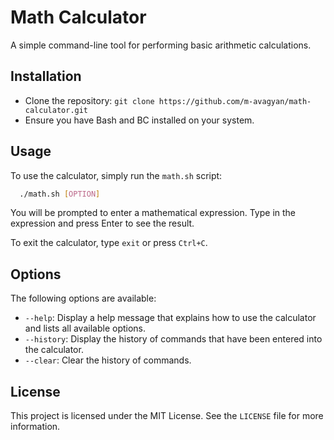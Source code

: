 # Math Calculator

A simple command-line tool for performing basic arithmetic calculations.

## Installation

- Clone the repository: `git clone https://github.com/m-avagyan/math-calculator.git`
- Ensure you have Bash and BC installed on your system.

## Usage

To use the calculator, simply run the `math.sh` script:

```bash
  ./math.sh [OPTION]
```

You will be prompted to enter a mathematical expression. Type in the expression and press Enter to see the result.

To exit the calculator, type `exit` or press `Ctrl+C`.

## Options

The following options are available:

- `--help`: Display a help message that explains how to use the calculator and lists all available options.
- `--history`: Display the history of commands that have been entered into the calculator.
- `--clear`: Clear the history of commands.

## License

This project is licensed under the MIT License. See the `LICENSE` file for more information.
